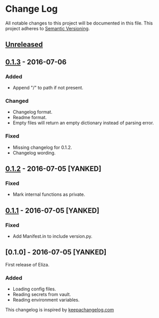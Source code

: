 # Change Log

All notable changes to this project will be documented in this file.
This project adheres to [Semantic Versioning](http://semver.org/).

## [Unreleased]

## [0.1.3] - 2016-07-06

### Added
- Append "/" to path if not present.

### Changed
- Changelog format.
- Readme format.
- Empty files will return an empty dictionary instead of parsing error.

### Fixed
- Missing changelog for 0.1.2.
- Changelog wording.

## [0.1.2] - 2016-07-05 [YANKED]

### Fixed
- Mark internal functions as private.


## [0.1.1] - 2016-07-05 [YANKED]

### Fixed
- Add Manifest.in to include version.py.

## [0.1.0] - 2016-07-05 [YANKED]

First release of Eliza.

### Added
- Loading config files.
- Reading secrets from vault.
- Reading environment variables.

This changelog is inspired by [keepachangelog.com](http://http://keepachangelog.com/de/)

[Unreleased]: https://github.com/redvox/Eliza/compare/latest...HEAD
[0.1.1]: https://github.com/redvox/Eliza/compare/0.1.0...0.1.1
[0.1.2]: https://github.com/redvox/Eliza/compare/0.1.1...0.1.2
[0.1.3]: https://github.com/redvox/Eliza/compare/0.1.2...0.1.3
